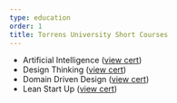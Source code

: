 ```yaml
---
type: education
order: 1
title: Torrens University Short Courses
---
```


- Artificial Intelligence <span class="no-print">(<a href="certificates/certification-Artificial-Intelligence-matt-downs.pdf" target="_blank">view cert</a>)</span>
- Design Thinking <span class="no-print">(<a href="certificates/certification-Design-Thinking-matt-downs.pdf" target="_blank">view cert</a>)</span>
- Domain Driven Design <span class="no-print">(<a href="certificates/certification-Domain-Driven-Design-matt-downs.pdf" target="_blank">view cert</a>)</span>
- Lean Start Up <span class="no-print">(<a href="certificates/certification-Lean-Start-Up-matt-downs.pdf" target="_blank">view cert</a>)</span>
